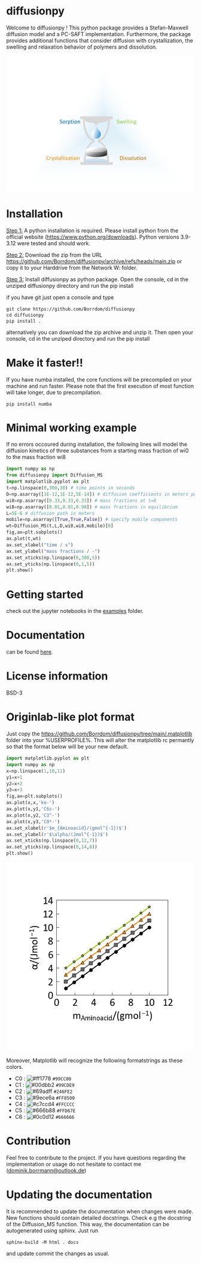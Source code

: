 # diffusionpy

Welcome to diffusionpy ! This python package provides a Stefan-Maxwell diffusion model and a PC-SAFT implementation. Furthermore, the package provides additional functions that consider diffusion with crystallization, the swelling and relaxation behavior of polymers and dissolution. 



![alt text](https://github.com/Borrdom/diffusionpy/blob/main/PyFusion.png?raw=true)


# Installation
<u>Step 1:</u>
A python installation is required. Please install python from the official website (https://www.python.org/downloads). Python versions 3.9-3.12 were tested and should work.

<u>Step 2:</u>
Download the zip from the URL https://github.com/Borrdom/diffusionpy/archive/refs/heads/main.zip or copy it to your Harddrive from the Network W: folder.

<u>Step 3:</u>
Install diffusionpy as python package. Open the console, cd in the unziped diffusionpy directory and run the pip install


if you have git just open a console and type
```console
git clone https://github.com/Borrdom/diffusionpy
cd diffusionpy
pip install .
```
alternatively you can download the zip archive and unzip it. Then open your console, cd in the unziped directory and run the pip install  

# Make it faster!!

 If you have numba installed, the core functions will be precompiled on your machine and run faster. Please note that the first execution of most function will take longer, due to precompilation.

```console
pip install numba
```
# Minimal working example

If no errors occoured during installation, the following lines will model the diffusion kinetics of three substances from a starting mass fraction of wi0 to the mass fraction wi8
```python
import numpy as np
from diffusionpy import Diffusion_MS
import matplotlib.pyplot as plt
t=np.linspace(0,300,30) # time points in seconds
D=np.asarray([1E-12,1E-12,5E-14]) # diffusion coefficients in meters per second
wi0=np.asarray([0.33,0.33,0.33]) # mass fractions at t=0
wi8=np.asarray([0.01,0.01,0.98]) # mass fractions in equilibrium
L=5E-6 # diffusion path in meters
mobile=np.asarray([True,True,False]) # specify mobile components
wt=Diffusion_MS(t,L,D,wi0,wi8,mobile)[0]
fig,ax=plt.subplots()
ax.plot(t,wt)
ax.set_xlabel("time / s") 
ax.set_ylabel("mass fractions / -") 
ax.set_xticks(np.linspace(0,300,5))
ax.set_yticks(np.linspace(0,1,5))
plt.show()
```

# Getting started
check out the jupyter notebooks in the [examples](https://github.com/Borrdom/diffusionpy/tree/main/examples_notebooks) folder.


# Documentation
can be found [here](https://github.com/Borrdom/diffusionpy/tree/main/docs/html/index.html).

# License information

BSD-3

# Originlab-like plot format 

Just copy the https://github.com/Borrdom/diffusionpy/tree/main/.matplotlib folder into your %USERPROFILE%. This will alter the matplotlib rc permantly so that the format below will be your new default. 

```python
import matplotlib.pyplot as plt
import numpy as np
x=np.linspace(1,10,11)
y1=x+1
y2=x+2
y3=x+3
fig,ax=plt.subplots()
ax.plot(x,x,'ko-')
ax.plot(x,y1,'C6s-')
ax.plot(x,y2,'C3^-')
ax.plot(x,y3,'C0*-')
ax.set_xlabel(r'$m_{Aminoacid}/(gmol^{-1})$')
ax.set_ylabel(r'$\alpha/(Jmol^{-1})$')
ax.set_xticks(np.linspace(0,12,7))
ax.set_yticks(np.linspace(0,14,8))
plt.show()
```
![alt text](https://github.com/Borrdom/diffusionpy/blob/main/originlike.png?raw=true)

Moreover, Matplotlib will recognize the following formatstrings as these colors.


- C0 : ![#ff1778](https://via.placeholder.com/15/99CC00/000000?text=+) `#99CC00`
- C1 : ![#00dbb2](https://via.placeholder.com/15/99CDE9/000000?text=+) `#99CDE9`
- C2 : ![#69adff](https://via.placeholder.com/15/246FE2/000000?text=+) `#246FE2`
- C3 : ![#9ece6a](https://via.placeholder.com/15/FF8500/000000?text=+) `#FF8500`
- C4 : ![#c7ccd4](https://via.placeholder.com/15/FFCCCC/000000?text=+) `#FFCCCC`
- C5 : ![#666b88](https://via.placeholder.com/15/FFD67E/000000?text=+) `#FFD67E`
- C6 : ![#0c0d12](https://via.placeholder.com/15/666666/000000?text=+) `#666666`


# Contribution

Feel free to contribute to the project. If you have questions regarding the implementation or usage do not hesitate to contact me (dominik.borrmann@outlook.de)

# Updating the documentation

It is recommended to update the documentation when changes were made. New functions should contain detailed docstrings. Check e.g the docstring of the Diffusion_MS function. This way, the documentation can be autogenerated using sphinx. Just run

```
sphinx-build -M html . docs
```

and update commit the changes as usual. 
